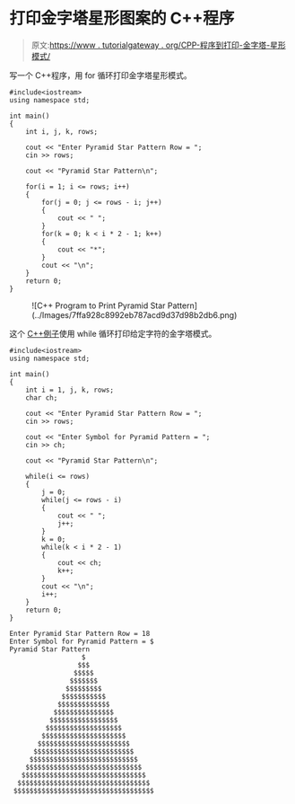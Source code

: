 # 打印金字塔星形图案的 C++程序

> 原文:[https://www . tutorialgateway . org/CPP-程序到打印-金字塔-星形模式/](https://www.tutorialgateway.org/cpp-program-to-print-pyramid-star-pattern/)

写一个 C++程序，用 for 循环打印金字塔星形模式。

```
#include<iostream>
using namespace std;

int main()
{
	int i, j, k, rows;

    cout << "Enter Pyramid Star Pattern Row = ";
    cin >> rows;

    cout << "Pyramid Star Pattern\n"; 

    for(i = 1; i <= rows; i++)
    {
    	for(j = 0; j <= rows - i; j++)
		{
            cout << " ";
        }
        for(k = 0; k < i * 2 - 1; k++)
        {
            cout << "*";
        }
        cout << "\n";
    }		
 	return 0;
}
```

<figure class="wp-block-image size-large">![C++ Program to Print Pyramid Star Pattern](../Images/7ffa928c8992eb787acd9d37d98b2db6.png)</figure>

这个 [C++例子](https://www.tutorialgateway.org/cpp-programs/)使用 while 循环打印给定字符的金字塔模式。

```
#include<iostream>
using namespace std;

int main()
{
	int i = 1, j, k, rows;
    char ch;

    cout << "Enter Pyramid Star Pattern Row = ";
    cin >> rows;

    cout << "Enter Symbol for Pyramid Pattern = ";
    cin >> ch;

    cout << "Pyramid Star Pattern\n"; 

    while(i <= rows)
    {
        j = 0; 
    	while(j <= rows - i)
		{
            cout << " ";
            j++;
        }
        k = 0; 
        while(k < i * 2 - 1)
        {
            cout << ch;
            k++;
        }
        cout << "\n";
        i++;
    }		
 	return 0;
}
```

```
Enter Pyramid Star Pattern Row = 18
Enter Symbol for Pyramid Pattern = $
Pyramid Star Pattern
                  $
                 $$$
                $$$$$
               $$$$$$$
              $$$$$$$$$
             $$$$$$$$$$$
            $$$$$$$$$$$$$
           $$$$$$$$$$$$$$$
          $$$$$$$$$$$$$$$$$
         $$$$$$$$$$$$$$$$$$$
        $$$$$$$$$$$$$$$$$$$$$
       $$$$$$$$$$$$$$$$$$$$$$$
      $$$$$$$$$$$$$$$$$$$$$$$$$
     $$$$$$$$$$$$$$$$$$$$$$$$$$$
    $$$$$$$$$$$$$$$$$$$$$$$$$$$$$
   $$$$$$$$$$$$$$$$$$$$$$$$$$$$$$$
  $$$$$$$$$$$$$$$$$$$$$$$$$$$$$$$$$
 $$$$$$$$$$$$$$$$$$$$$$$$$$$$$$$$$$$
```